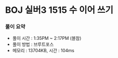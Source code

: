 # BOJ 실버3 1515 수 이어 쓰기

### 풀이 요약

- 풀이 시간 : 1:35PM ~ 2:17PM (블참)
- 풀이 방법 : 브루트포스
- 메모리 : 13704KB, 시간 : 104ms
